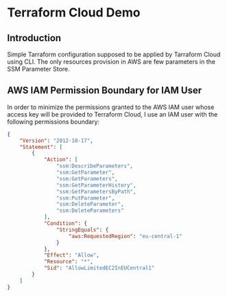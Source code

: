 # Terraform Cloud Demo

## Introduction
Simple Tarraform configuration supposed to be applied by Tarraform Cloud using CLI. The only resources provision in AWS are few parameters in the SSM Parameter Store.

## AWS IAM Permission Boundary for IAM User
In order to minimize the permissions granted to the AWS IAM user whose access key will be provided to Terraform Cloud, I use an IAM user with the following permissions boundary:

```json
{
    "Version": "2012-10-17",
    "Statement": [
        {
            "Action": [
                "ssm:DescribeParameters",
                "ssm:GetParameter",
                "ssm:GetParameters",
                "ssm:GetParameterHistory",
                "ssm:GetParametersByPath",
                "ssm:PutParameter",
                "ssm:DeleteParameter",
                "ssm:DeleteParameters"
            ],
            "Condition": {
                "StringEquals": {
                    "aws:RequestedRegion": "eu-central-1"
                }
            },
            "Effect": "Allow",
            "Resource": "*",
            "Sid": "AllowLimitedEC2InEUCentral1"
        }
    ]
}
```
